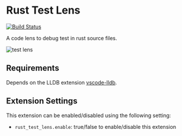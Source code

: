 # Rust Test Lens

[![Build Status](https://travis-ci.org/hdevalke/rust-test-lens.svg?branch=master)](https://travis-ci.org/hdevalke/rust-test-lens)

A code lens to debug test in rust source files.

![test lens](images/test_codelens.png)

## Requirements

Depends on the LLDB extension [vscode-lldb](https://marketplace.visualstudio.com/items?itemName=vadimcn.vscode-lldb).

## Extension Settings

This extension can be enabled/disabled using the following setting:

* `rust_test_lens.enable`: true/false to enable/disable this extension
